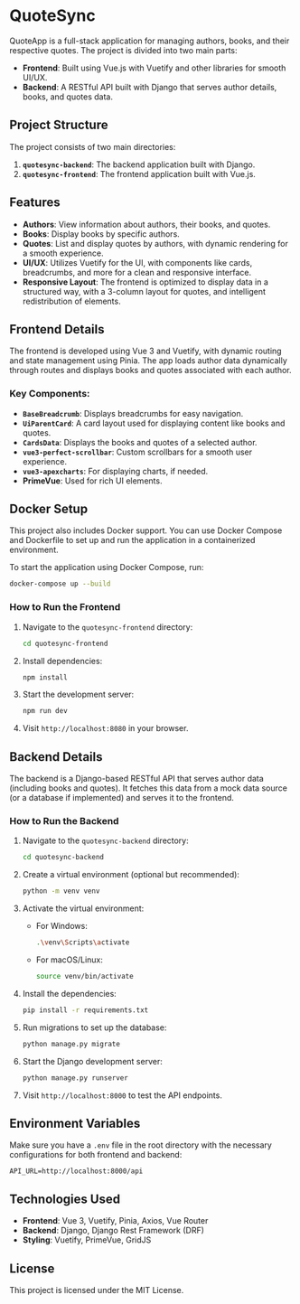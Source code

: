 # QuoteSync

QuoteApp is a full-stack application for managing authors, books, and their respective quotes. The project is divided into two main parts:

- **Frontend**: Built using Vue.js with Vuetify and other libraries for smooth UI/UX.
- **Backend**: A RESTful API built with Django that serves author details, books, and quotes data.

## Project Structure

The project consists of two main directories:

1. **`quotesync-backend`**: The backend application built with Django.
2. **`quotesync-frontend`**: The frontend application built with Vue.js.

## Features

- **Authors**: View information about authors, their books, and quotes.
- **Books**: Display books by specific authors.
- **Quotes**: List and display quotes by authors, with dynamic rendering for a smooth experience.
- **UI/UX**: Utilizes Vuetify for the UI, with components like cards, breadcrumbs, and more for a clean and responsive interface.
- **Responsive Layout**: The frontend is optimized to display data in a structured way, with a 3-column layout for quotes, and intelligent redistribution of elements.

## Frontend Details

The frontend is developed using Vue 3 and Vuetify, with dynamic routing and state management using Pinia. The app loads author data dynamically through routes and displays books and quotes associated with each author.

### Key Components:

- **`BaseBreadcrumb`**: Displays breadcrumbs for easy navigation.
- **`UiParentCard`**: A card layout used for displaying content like books and quotes.
- **`CardsData`**: Displays the books and quotes of a selected author.
- **`vue3-perfect-scrollbar`**: Custom scrollbars for a smooth user experience.
- **`vue3-apexcharts`**: For displaying charts, if needed.
- **PrimeVue**: Used for rich UI elements.

## Docker Setup

This project also includes Docker support. You can use Docker Compose and Dockerfile to set up and run the application in a containerized environment.

To start the application using Docker Compose, run:
```bash
docker-compose up --build
```

### How to Run the Frontend

1. Navigate to the `quotesync-frontend` directory:
   ```bash
   cd quotesync-frontend
   ```

2. Install dependencies:
   ```bash
   npm install
   ```

3. Start the development server:
   ```bash
   npm run dev
   ```

4. Visit `http://localhost:8080` in your browser.

## Backend Details

The backend is a Django-based RESTful API that serves author data (including books and quotes). It fetches this data from a mock data source (or a database if implemented) and serves it to the frontend.

### How to Run the Backend

1. Navigate to the `quotesync-backend` directory:
   ```bash
   cd quotesync-backend
   ```

2. Create a virtual environment (optional but recommended):
   ```bash
   python -m venv venv
   ```

3. Activate the virtual environment:
   - For Windows:
     ```bash
     .\venv\Scripts\activate
     ```
   - For macOS/Linux:
     ```bash
     source venv/bin/activate
     ```

4. Install the dependencies:
   ```bash
   pip install -r requirements.txt
   ```

5. Run migrations to set up the database:
   ```bash
   python manage.py migrate
   ```

6. Start the Django development server:
   ```bash
   python manage.py runserver
   ```

7. Visit `http://localhost:8000` to test the API endpoints.

## Environment Variables

Make sure you have a `.env` file in the root directory with the necessary configurations for both frontend and backend:

```env
API_URL=http://localhost:8000/api
```

## Technologies Used

- **Frontend**: Vue 3, Vuetify, Pinia, Axios, Vue Router
- **Backend**: Django, Django Rest Framework (DRF)
- **Styling**: Vuetify, PrimeVue, GridJS



## License

This project is licensed under the MIT License.
